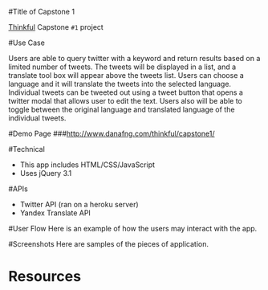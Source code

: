 #Title of Capstone 1

[Thinkful](http://www.thinkful.com) Capstone `#1` project


#Use Case

Users are able to query twitter with a keyword and return results based on a limited number of tweets. The tweets will be displayed in a list, and a translate tool box will appear above the tweets list. Users can choose a language and it will translate the tweets into the selected language. Individual tweets can be tweeted out using a tweet button that opens a twitter modal that allows user to edit the text. Users also will be able to toggle between the original language and translated language of the individual tweets.

#Demo Page ###http://www.danafng.com/thinkful/capstone1/

#Technical

+ This app includes HTML/CSS/JavaScript
+ Uses jQuery 3.1

#APIs

+ Twitter API (ran on a heroku server)
+ Yandex Translate API

#User Flow
Here is an example of how the users may interact with the app.

#Screenshots
Here are samples of the pieces of application.


# Resources
